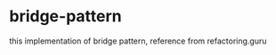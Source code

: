 # bridge-pattern
this implementation of bridge pattern, reference from <link>refactoring.guru<link>
